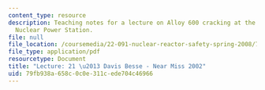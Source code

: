 ```yaml
---
content_type: resource
description: Teaching notes for a lecture on Alloy 600 cracking at the Davis Besse
  Nuclear Power Station.
file: null
file_location: /coursemedia/22-091-nuclear-reactor-safety-spring-2008/79fb938a658c0c0e311cede704c46966_MIT22_091S08_lec21note.pdf
file_type: application/pdf
resourcetype: Document
title: "Lecture: 21 \u2013 Davis Besse - Near Miss 2002"
uid: 79fb938a-658c-0c0e-311c-ede704c46966
---
```

